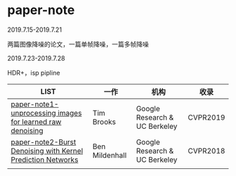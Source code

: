 # paper-note

2019.7.15-2019.7.21

两篇图像降噪的论文，一篇单帧降噪，一篇多帧降噪

2019.7.23-2019.7.28

HDR+，isp pipline

| LIST                                                         | 一作           | 机构                          | 收录     |
| ------------------------------------------------------------ | -------------- | ----------------------------- | -------- |
| [paper-note1-unprocessing images for learned raw denoising](https://github.com/Badstu/paper-note/blob/master/paper-note1-unprocessing%20images%20for%20learned%20raw%20denoising.md) | Tim Brooks     | Google Research & UC Berkeley | CVPR2019 |
| [paper-note2-Burst Denoising with Kernel Prediction Networks](https://github.com/Badstu/paper-note/blob/master/paper-note2-Burst%20Denoising%20with%20Kernel%20Prediction%20Networks.md) | Ben Mildenhall | Google Research & UC Berkeley | CVPR2018 |
|                                                              |                |                               |          |

